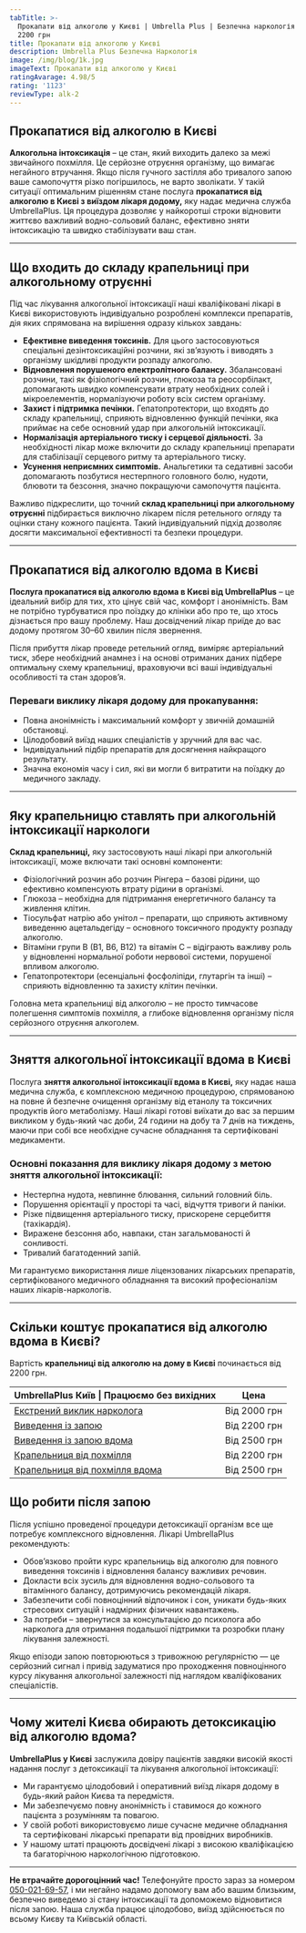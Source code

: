 ```yaml
---
tabTitle: >-
  Прокапати від алкоголю у Києві | Umbrella Plus | Безпечна наркологія | Від
  2200 грн
title: Прокапати від алкоголю у Києві
description: Umbrella Plus Безпечна Наркологія
image: /img/blog/1k.jpg
imageText: Прокапати від алкоголю у Києві
ratingAvarage: 4.98/5
rating: '1123'
reviewType: alk-2
---
```


## Прокапатися від алкоголю в Києві

**Алкогольна інтоксикація** – це стан, який виходить далеко за межі звичайного похмілля. Це серйозне отруєння організму, що вимагає негайного втручання. Якщо після гучного застілля або тривалого запою ваше самопочуття різко погіршилось, не варто зволікати. У такій ситуації оптимальним рішенням стане послуга **прокапатися від алкоголю в Києві з виїздом лікаря додому,** яку надає медична служба UmbrellaPlus. Ця процедура дозволяє у найкоротші строки відновити життєво важливий водно-сольовий баланс, ефективно зняти інтоксикацію та швидко стабілізувати ваш стан.

***

## Що входить до складу крапельниці при алкогольному отруєнні

Під час лікування алкогольної інтоксикації наші кваліфіковані лікарі в Києві використовують індивідуально розроблені комплекси препаратів, дія яких спрямована на вирішення одразу кількох завдань:

* **Ефективне виведення токсинів.** Для цього застосовуються спеціальні дезінтоксикаційні розчини, які зв’язують і виводять з організму шкідливі продукти розпаду алкоголю.
* **Відновлення порушеного електролітного балансу.** Збалансовані розчини, такі як фізіологічний розчин, глюкоза та реосорбілакт, допомагають швидко компенсувати втрату необхідних солей і мікроелементів, нормалізуючи роботу всіх систем організму.
* **Захист і підтримка печінки.** Гепатопротектори, що входять до складу крапельниці, сприяють відновленню функцій печінки, яка приймає на себе основний удар при алкогольній інтоксикації.
* **Нормалізація артеріального тиску і серцевої діяльності.** За необхідності лікар може включити до складу крапельниці препарати для стабілізації серцевого ритму та артеріального тиску.
* **Усунення неприємних симптомів.** Анальгетики та седативні засоби допомагають позбутися нестерпного головного болю, нудоти, блювоти та безсоння, значно покращуючи самопочуття пацієнта.

Важливо підкреслити, що точний **склад крапельниці при алкогольному отруєнні** підбирається виключно лікарем після ретельного огляду та оцінки стану кожного пацієнта. Такий індивідуальний підхід дозволяє досягти максимальної ефективності та безпеки процедури.

***

## Прокапатися від алкоголю вдома в Києві

**Послуга прокапатися від алкоголю вдома в Києві від UmbrellaPlus** – це ідеальний вибір для тих, хто цінує свій час, комфорт і анонімність. Вам не потрібно турбуватися про поїздку до клініки або про те, що хтось дізнається про вашу проблему. Наш досвідчений лікар приїде до вас додому протягом 30–60 хвилин після звернення.

Після прибуття лікар проведе ретельний огляд, виміряє артеріальний тиск, збере необхідний анамнез і на основі отриманих даних підбере оптимальну схему крапельниці, враховуючи всі ваші індивідуальні особливості та стан здоров’я.

### Переваги виклику лікаря додому для прокапування:

* Повна анонімність і максимальний комфорт у звичній домашній обстановці.
* Цілодобовий виїзд наших спеціалістів у зручний для вас час.
* Індивідуальний підбір препаратів для досягнення найкращого результату.
* Значна економія часу і сил, які ви могли б витратити на поїздку до медичного закладу.

***

## Яку крапельницю ставлять при алкогольній інтоксикації наркологи

**Склад крапельниці,** яку застосовують наші лікарі при алкогольній інтоксикації, може включати такі основні компоненти:

* Фізіологічний розчин або розчин Рінгера – базові рідини, що ефективно компенсують втрату рідини в організмі.
* Глюкоза – необхідна для підтримання енергетичного балансу та живлення клітин.
* Тіосульфат натрію або унітол – препарати, що сприяють активному виведенню ацетальдегіду – основного токсичного продукту розпаду алкоголю.
* Вітаміни групи B (B1, B6, B12) та вітамін C – відіграють важливу роль у відновленні нормальної роботи нервової системи, порушеної впливом алкоголю.
* Гепатопротектори (есенціальні фосфоліпіди, глутаргін та інші) – сприяють відновленню та захисту клітин печінки.

Головна мета крапельниці від алкоголю – не просто тимчасове полегшення симптомів похмілля, а глибоке відновлення організму після серйозного отруєння алкоголем.

***

## Зняття алкогольної інтоксикації вдома в Києві

Послуга **зняття алкогольної інтоксикації вдома в Києві,** яку надає наша медична служба, є комплексною медичною процедурою, спрямованою на повне й безпечне очищення організму від етанолу та токсичних продуктів його метаболізму. Наші лікарі готові виїхати до вас за першим викликом у будь-який час доби, 24 години на добу та 7 днів на тиждень, маючи при собі все необхідне сучасне обладнання та сертифіковані медикаменти.

### Основні показання для виклику лікаря додому з метою зняття алкогольної інтоксикації:

* Нестерпна нудота, невпинне блювання, сильний головний біль.
* Порушення орієнтації у просторі та часі, відчуття тривоги й паніки.
* Різке підвищення артеріального тиску, прискорене серцебиття (тахікардія).
* Виражене безсоння або, навпаки, стан загальмованості й сонливості.
* Тривалий багатоденний запій.

Ми гарантуємо використання лише ліцензованих лікарських препаратів, сертифікованого медичного обладнання та високий професіоналізм наших лікарів-наркологів.

***

## Скільки коштує прокапатися від алкоголю вдома в Києві?

Вартість **крапельниці від алкоголю на дому в Києві** починається від 2200 грн.

| UmbrellaPlus Київ \| Працюємо без вихідних                                                                | Цена         |
| --------------------------------------------------------------------------------------------------------- | ------------ |
| [Екстрений виклик нарколога](https://umbrella-plus.com.ua/uk/blog/narcolog-na-dom-kiev-ua/)               | Від 2000 грн |
| [Виведення із запою](https://umbrella-plus.com.ua/uk/kiev/vivod-iz-zapoia-kiev-ua/)                       | Від 2200 грн |
| [Виведення із запою вдома](https://umbrella-plus.com.ua/uk/kiev/vivod-iz-zapoia-na-domy-kiev-ua/)         | Від 2500 грн |
| [Крапельниця від похмілля](https://umbrella-plus.com.ua/uk/kiev/kapelnica_ot_alkogola_kiev/)              | Від 2200 грн |
| [Крапельниця від похмілля вдома](https://umbrella-plus.com.ua/uk/kiev/kapelnica_ot_alkogola_na_dom_kiev/) | Від 2500 грн |

## Що робити після запою

Після успішно проведеної процедури детоксикації організм все ще потребує комплексного відновлення. Лікарі UmbrellaPlus рекомендують:

* Обов’язково пройти курс крапельниць від алкоголю для повного виведення токсинів і відновлення балансу важливих речовин.
* Докласти всіх зусиль для відновлення водно-сольового та вітамінного балансу, дотримуючись рекомендацій лікаря.
* Забезпечити собі повноцінний відпочинок і сон, уникати будь-яких стресових ситуацій і надмірних фізичних навантажень.
* За потреби – звернутися за консультацією до психолога або нарколога для отримання подальшої підтримки та розробки плану лікування залежності.

Якщо епізоди запою повторюються з тривожною регулярністю — це серйозний сигнал і привід задуматися про проходження повноцінного курсу лікування алкогольної залежності під наглядом кваліфікованих спеціалістів.

***

## Чому жителі Києва обирають детоксикацію від алкоголю вдома?

**UmbrellaPlus у Києві** заслужила довіру пацієнтів завдяки високій якості надання послуг з детоксикації та лікування алкогольної інтоксикації:

* Ми гарантуємо цілодобовий і оперативний виїзд лікаря додому в будь-який район Києва та передмістя.
* Ми забезпечуємо повну анонімність і ставимося до кожного пацієнта з розумінням та повагою.
* У своїй роботі використовуємо лише сучасне медичне обладнання та сертифіковані лікарські препарати від провідних виробників.
* У нашому штаті працюють досвідчені лікарі з високою кваліфікацією та багаторічною наркологічною підготовкою.

***

**Не втрачайте дорогоцінний час!**
Телефонуйте просто зараз за номером [050-021-69-57](tel:0500216957), і ми негайно надамо допомогу вам або вашим близьким, безпечно виведемо зі стану інтоксикації та допоможемо відновитися після запою.
Наша служба працює цілодобово, виїзд здійснюється по всьому Києву та Київській області.

